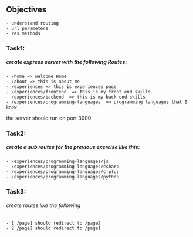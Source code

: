 ## Objectives

    - understand routing
    - url parameters
    - res methods

### Task1:

##### create express server with the following Routes:

    - /home => welcome Home
    - /about => this is about me
    - /experiences => this is experiences page
    - /experiences/frontend  => this is my front end skills
    - /experiences/backend  => this is my back end skills
    - /experiences/programming-languages  => programming languages that I know

the server should run on port 3000

### Task2:

##### create a sub routes for the previous exercise like this:

    - /experiences/programming-languages/js
    - /experiences/programming-languages/csharp
    - /experiences/programming-languages/c-plus
    - /experiences/programming-languages/python

### Task3:

###### create routes like the following

    - 1 /page1 should redirect to /page2
    - 2 /page2 should redirect to /page1
